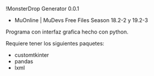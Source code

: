 !MonsterDrop Generator 0.0.1

- MuOnline | MuDevs Free Files Season 18.2-2  y 19.2-3

Programa con interfaz grafica hecho con python.

Requiere tener los siguientes paquetes:
  - customtkinter
  - pandas
  - lxml
